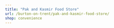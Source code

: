 ```yaml
---
title: "Pak and Kasmir Food Store"
url: /burton-on-trent/pak-and-kasmir-food-store/
shop: convenience
---
```

